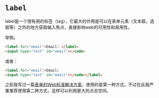 # <code>label</code>

label是一个很有用的标签（tag），它最大的作用是可以在表单元素（文本框，选框等）之外的地方获取输入焦点，直接影响web的可用性和易用性。

举例。

```html
<label for="email">Email: </label>
<input type="text" id="email"></code>
```

或者：

```html
<label for="email">Email:
<input type="text" id="email"></code></label>
```

之前我写过一篇[表单的Web标准解决方案][0]，使用的是第一种方式。不过在此我严重推荐使用第二种方式，这样可以利用更大的点击空间。

[0]: /posts/2005-03-23-table-web-standards-solution-1.html
